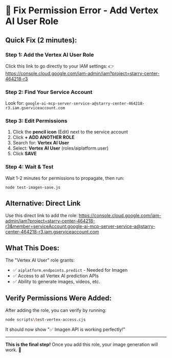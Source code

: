 # 🔐 Fix Permission Error - Add Vertex AI User Role

## Quick Fix (2 minutes):

### Step 1: Add the Vertex AI User Role

Click this link to go directly to your IAM settings:
👉 https://console.cloud.google.com/iam-admin/iam?project=starry-center-464218-r3

### Step 2: Find Your Service Account

Look for: `google-ai-mcp-server-service-a@starry-center-464218-r3.iam.gserviceaccount.com`

### Step 3: Edit Permissions

1. Click the **pencil icon** (Edit) next to the service account
2. Click **+ ADD ANOTHER ROLE**
3. Search for: **Vertex AI User**
4. Select: **Vertex AI User** (roles/aiplatform.user)
5. Click **SAVE**

### Step 4: Wait & Test

Wait 1-2 minutes for permissions to propagate, then run:
```bash
node test-imagen-save.js
```

## Alternative: Direct Link

Use this direct link to add the role:
https://console.cloud.google.com/iam-admin/iam?project=starry-center-464218-r3&member=serviceAccount:google-ai-mcp-server-service-a@starry-center-464218-r3.iam.gserviceaccount.com

## What This Does:

The "Vertex AI User" role grants:
- ✅ `aiplatform.endpoints.predict` - Needed for Imagen
- ✅ Access to all Vertex AI prediction APIs
- ✅ Ability to generate images, videos, etc.

## Verify Permissions Were Added:

After adding the role, you can verify by running:
```bash
node scripts\test-vertex-access.cjs
```

It should now show "✅ Imagen API is working perfectly!"

---

**This is the final step!** Once you add this role, your image generation will work. 🎨
